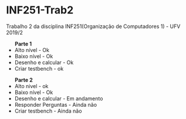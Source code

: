 # INF251-Trab2
Trabalho 2  da disciplina INF251(Organização de Computadores 1) - UFV 2019/2
<ul>
<b>Parte 1</b>
  <li>Alto nível - Ok</li>
  <li>Baixo nível - Ok</li>
  <li>Desenho e calcular - Ok</li>
  <li>Criar testbench - ok</li>
</ul>
<ul>
<b>Parte 2</b>
  <li>Alto nivel - ok</li>
  <li>Baixo nível - Ok</li>
  <li>Desenho e calcular - Em andamento</li>
  <li>Responder Perguntas - Ainda não</li>
  <li>Criar testbench - Ainda não</li>
</ul>
